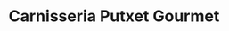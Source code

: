 ---
title: "Carnisseria Putxet Gourmet"
url: /barcelona/carnisseria-putxet-gourmet/
shop: Metzgerei
---